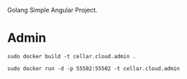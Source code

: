 Golang Simple Angular Project.

# Admin

`sudo docker build -t cellar.cloud.admin .`

`sudo docker run -d -p 55502:55502 -t cellar.cloud.admin`
